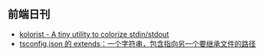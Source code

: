 ## 前端日刊

* [kolorist - A tiny utility to colorize stdin/stdout](https://github.com/marvinhagemeister/kolorist#readme)
* [tsconfig.json 的 extends：一个字符串，包含指向另一个要继承文件的路径](https://www.tslang.cn/docs/handbook/tsconfig-json.html)
